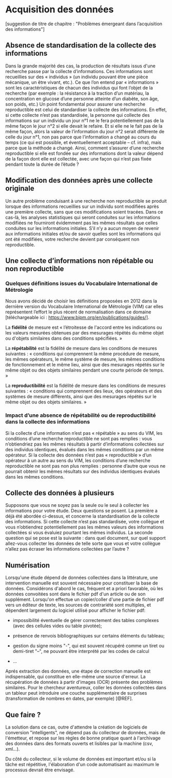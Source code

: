 # Acquisition des données

[suggestion de titre de chapitre : "Problèmes émergeant dans l’acquisition des informations"]

## Absence de standardisation de la collecte des informations
Dans la grande majorité des cas, la production de résultats issus d'une recherche passe par la collecte d’informations. Ces informations sont recueillies sur des « individus » (un individu pouvant être une pièce mécanique, un être vivant, etc.). Ce que l’on entend par « informations » sont les caractéristiques de chacun des individus qui font l’objet de la recherche (par exemple : la résistance à la traction d’un matériau, la concentration en glucose d’une personne atteinte d’un diabète, son âge, son poids, etc.) Un point fondamental pour assurer une recherche reproductible est celui de standardiser la collecte des informations. En effet, si cette collecte n’est pas standardisée, la personne qui collecte des informations sur un individu un jour n°1 ne le fera potentiellement pas de la même façon le jour n°2 si elle devait le refaire. Et si elle ne le fait pas de la même façon, alors la valeur de l’information du jour n°2 serait différente de celle du jour n°1, non pas parce que l’information a changé au cours du temps (ce qui est possible, et éventuellement acceptable – cf. infra), mais parce que la méthode a changé. Ainsi, comment s’assurer d’une recherche reproductible si elle est fondée sur des informations dont la valeur dépend de la façon dont elle est collectée, avec une façon qui n’est pas fixée pendant toute la durée de l’étude ? 
## Modification des données après une collecte originale
Un autre problème conduisant à une recherche non reproductible se produit lorsque des informations recueillies sur un individu sont modifiées après une première collecte, sans que ces modifications soient tracées. Dans ce cas-là, les analyses statistiques qui seront conduites sur les informations modifiées ne fourniront évidemment pas les mêmes résultats que celles conduites sur les informations initiales. S’il n’y a aucun moyen de revenir aux informations initiales et/ou de savoir quelles sont les informations qui ont été modifiées, votre recherche devient par conséquent non reproductible.
## Une collecte d’informations non répétable ou non reproductible
### Quelques définitions issues du Vocabulaire International de Métrologie
Nous avons décidé de choisir les définitions proposées en 2012 dans la dernière version du Vocabulaire International de Métrologie (VIM) car elles représentent l’effort le plus récent de normalisation dans ce domaine [téléchargeable ici : https://www.bipm.org/en/publications/guides/].

La **fidélité** de mesure est « l’étroitesse de l'accord entre les indications ou les valeurs mesurées obtenues par des mesurages répétés du même objet ou d'objets similaires dans des conditions spécifiées. »

La **répétabilité** est la fidélité de mesure dans les conditions de mesures suivantes : « conditions qui comprennent la même procédure de mesure, les mêmes opérateurs, le même système de mesure, les mêmes conditions de fonctionnement et le même lieu, ainsi que des mesurages répétés sur le même objet ou des objets similaires pendant une courte période de temps. »

La **reproductibilité** est la fidélité de mesure dans les conditions de mesures suivantes : « conditions qui comprennent des lieux, des opérateurs et des systèmes de mesure différents, ainsi que des mesurages répétés sur le même objet ou des objets similaires. »
### Impact d’une absence de répétabilité ou de reproductibilité dans la collecte des informations
Si la collecte d’une information n’est pas « répétable » au sens du VIM, les conditions d’une recherche reproductible ne sont pas remplies : vous n’obtiendriez pas les mêmes résultats à partir d’informations collectées sur des individus identiques, évalués dans les mêmes conditions par un même opérateur. Si la collecte des données n’est pas « reproductible » d’un opérateur à un autre au sens du VIM, les conditions d’une recherche reproductible ne sont pas non plus remplies : personne d’autre que vous ne pourrait obtenir les mêmes résultats sur des individus identiques évalués dans les mêmes conditions.
## Collecte des données à plusieurs
Supposons que vous ne soyez pas la seule ou le seul à collecter les informations pour votre étude. Deux questions se posent. La première a déjà été abordée ci-dessus, et concerne la standardisation de la collecte des informations. Si cette collecte n’est pas standardisée, votre collègue et vous n’obtiendrez potentiellement pas les mêmes valeurs des informations collectées si vous évaluiez pourtant les mêmes individus. La seconde question qui se pose est la suivante : dans quel document, sur quel support allez-vous collecter les données de telle sorte que vous et votre collègue n’allez pas écraser les informations collectées par l’autre ?



## Numérisation

Lorsqu'une étude dépend de données collectées dans la littérature,
une intervention manuelle est souvent nécessaire pour constituer
la base de données. 
Considérons d'abord le cas, fréquent et a priori favorable, 
où les données convoitées sont dans le fichier pdf d'un article 
ou de son supplément. 
Lorsqu'on effectue un copier/coller d'une partie de fichier pdf 
vers un éditeur de texte, les sources de contrariété sont multiples, 
et dépendent largement du logiciel utilisé pour afficher le fichier pdf:

* impossibilité éventuelle de gérer correctement des tables complexes 
(avec des cellules vides ou table pivotée);

* présence de renvois bibliographiques sur certains éléments du tableau;

* gestion du signe moins "-", qui est souvent récupéré comme un tiret 
ou demi-tiret "–", ne pouvant être interprété par les codes de calcul

* ...

Aprés extraction des données, une étape de correction manuelle
est indispensable, qui constitue en elle-même une source d'erreur.
La récupération de données à partir d'images (OCR) présente des 
problèmes similaires.
Pour le chercheur aventureux, coller les données collectées
dans un tableur peut introduire une couche supplémentaire
de surprises (transformation de nombres en dates, par exemple) [@REF].

## Que faire ?

La solution dans ce cas, outre d'attendre la création de logiciels de conversion
"intelligents", ne dépend pas du collecteur de données, mais de l'émetteur,
et repose sur les règles de bonne pratique quant à l'archivage
des données dans des formats ouverts et lisibles par la machine 
(csv, xml...).

Du côté du collecteur, si le volume de données est important
et/ou si la tâche est répétitive, l'élaboration d'un code 
automatisant au maximum le processus
devrait être envisagé.


